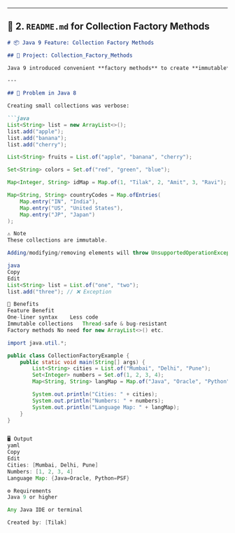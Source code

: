 
---

## 📄 2. `README.md` for **Collection Factory Methods**

```markdown
# 📦 Java 9 Feature: Collection Factory Methods

## 📘 Project: Collection_Factory_Methods

Java 9 introduced convenient **factory methods** to create **immutable** collections like List, Set, and Map in a single line — reducing boilerplate code and improving readability.

---

## 🤯 Problem in Java 8

Creating small collections was verbose:

```java
List<String> list = new ArrayList<>();
list.add("apple");
list.add("banana");
list.add("cherry");

List<String> fruits = List.of("apple", "banana", "cherry");

Set<String> colors = Set.of("red", "green", "blue");

Map<Integer, String> idMap = Map.of(1, "Tilak", 2, "Amit", 3, "Ravi");

Map<String, String> countryCodes = Map.ofEntries(
    Map.entry("IN", "India"),
    Map.entry("US", "United States"),
    Map.entry("JP", "Japan")
);

⚠️ Note
These collections are immutable.

Adding/modifying/removing elements will throw UnsupportedOperationException.

java
Copy
Edit
List<String> list = List.of("one", "two");
list.add("three"); // ❌ Exception

🎯 Benefits
Feature	Benefit
One-liner syntax	Less code
Immutable collections	Thread-safe & bug-resistant
Factory methods	No need for new ArrayList<>() etc.

import java.util.*;

public class CollectionFactoryExample {
    public static void main(String[] args) {
        List<String> cities = List.of("Mumbai", "Delhi", "Pune");
        Set<Integer> numbers = Set.of(1, 2, 3, 4);
        Map<String, String> langMap = Map.of("Java", "Oracle", "Python", "PSF");

        System.out.println("Cities: " + cities);
        System.out.println("Numbers: " + numbers);
        System.out.println("Language Map: " + langMap);
    }
}


🖥️ Output
yaml
Copy
Edit
Cities: [Mumbai, Delhi, Pune]
Numbers: [1, 2, 3, 4]
Language Map: {Java=Oracle, Python=PSF}

⚙️ Requirements
Java 9 or higher

Any Java IDE or terminal

Created by: [Tilak]

